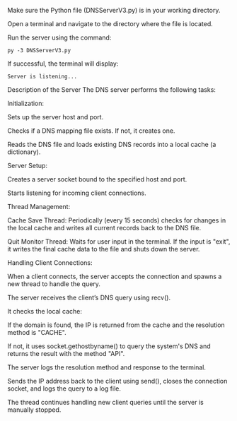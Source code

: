 Make sure the Python file (DNSServerV3.py) is in your working directory.

Open a terminal and navigate to the directory where the file is located.

Run the server using the command:

```
py -3 DNSServerV3.py
```
If successful, the terminal will display:

```
Server is listening...
```

Description of the Server
The DNS server performs the following tasks:

Initialization:

Sets up the server host and port.

Checks if a DNS mapping file exists. If not, it creates one.

Reads the DNS file and loads existing DNS records into a local cache (a dictionary).

Server Setup:

Creates a server socket bound to the specified host and port.

Starts listening for incoming client connections.

Thread Management:

Cache Save Thread: Periodically (every 15 seconds) checks for changes in the local cache and writes all current records back to the DNS file.

Quit Monitor Thread: Waits for user input in the terminal. If the input is "exit", it writes the final cache data to the file and shuts down the server.

Handling Client Connections:

When a client connects, the server accepts the connection and spawns a new thread to handle the query.

The server receives the client’s DNS query using recv().

It checks the local cache:

If the domain is found, the IP is returned from the cache and the resolution method is "CACHE".

If not, it uses socket.gethostbyname() to query the system's DNS and returns the result with the method "API".

The server logs the resolution method and response to the terminal.

Sends the IP address back to the client using send(), closes the connection socket, and logs the query to a log file.

The thread continues handling new client queries until the server is manually stopped.

